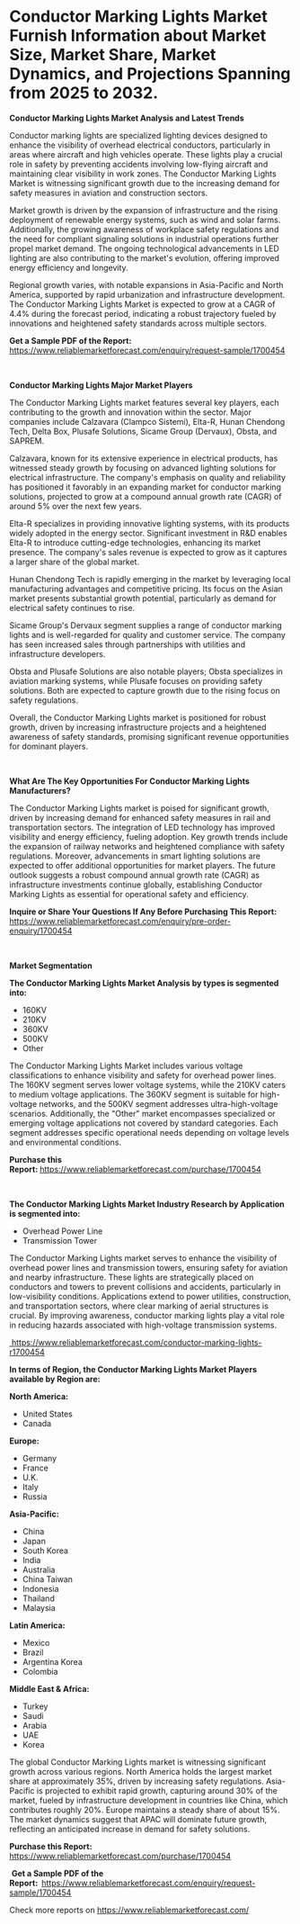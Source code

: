 <p><h1>Conductor Marking Lights Market Furnish Information about Market Size, Market Share, Market Dynamics, and Projections Spanning from 2025 to 2032.</h1></p><p><strong>Conductor Marking Lights Market Analysis and Latest Trends</strong></p>
<p><p>Conductor marking lights are specialized lighting devices designed to enhance the visibility of overhead electrical conductors, particularly in areas where aircraft and high vehicles operate. These lights play a crucial role in safety by preventing accidents involving low-flying aircraft and maintaining clear visibility in work zones. The Conductor Marking Lights Market is witnessing significant growth due to the increasing demand for safety measures in aviation and construction sectors.</p><p>Market growth is driven by the expansion of infrastructure and the rising deployment of renewable energy systems, such as wind and solar farms. Additionally, the growing awareness of workplace safety regulations and the need for compliant signaling solutions in industrial operations further propel market demand. The ongoing technological advancements in LED lighting are also contributing to the market's evolution, offering improved energy efficiency and longevity.</p><p>Regional growth varies, with notable expansions in Asia-Pacific and North America, supported by rapid urbanization and infrastructure development. The Conductor Marking Lights Market is expected to grow at a CAGR of 4.4% during the forecast period, indicating a robust trajectory fueled by innovations and heightened safety standards across multiple sectors.</p></p>
<p><strong>Get a Sample PDF of the Report:&nbsp;</strong> <a href="https://www.reliablemarketforecast.com/enquiry/request-sample/1700454?utm_campaign=2516&utm_medium=2&utm_source=Github&utm_content=ia&utm_term=27032025&utm_id=conductor-marking-lights">https://www.reliablemarketforecast.com/enquiry/request-sample/1700454</a></p>
<p>&nbsp;</p>
<p><strong>Conductor Marking Lights Major Market Players</strong></p>
<p><p>The Conductor Marking Lights market features several key players, each contributing to the growth and innovation within the sector. Major companies include Calzavara (Clampco Sistemi), Elta-R, Hunan Chendong Tech, Delta Box, Plusafe Solutions, Sicame Group (Dervaux), Obsta, and SAPREM.</p><p>Calzavara, known for its extensive experience in electrical products, has witnessed steady growth by focusing on advanced lighting solutions for electrical infrastructure. The company's emphasis on quality and reliability has positioned it favorably in an expanding market for conductor marking solutions, projected to grow at a compound annual growth rate (CAGR) of around 5% over the next few years.</p><p>Elta-R specializes in providing innovative lighting systems, with its products widely adopted in the energy sector. Significant investment in R&D enables Elta-R to introduce cutting-edge technologies, enhancing its market presence. The company's sales revenue is expected to grow as it captures a larger share of the global market.</p><p>Hunan Chendong Tech is rapidly emerging in the market by leveraging local manufacturing advantages and competitive pricing. Its focus on the Asian market presents substantial growth potential, particularly as demand for electrical safety continues to rise.</p><p>Sicame Group's Dervaux segment supplies a range of conductor marking lights and is well-regarded for quality and customer service. The company has seen increased sales through partnerships with utilities and infrastructure developers.</p><p>Obsta and Plusafe Solutions are also notable players; Obsta specializes in aviation marking systems, while Plusafe focuses on providing safety solutions. Both are expected to capture growth due to the rising focus on safety regulations.</p><p>Overall, the Conductor Marking Lights market is positioned for robust growth, driven by increasing infrastructure projects and a heightened awareness of safety standards, promising significant revenue opportunities for dominant players.</p></p>
<p>&nbsp;</p>
<p><strong>What Are The Key Opportunities For Conductor Marking Lights Manufacturers?</strong></p>
<p><p>The Conductor Marking Lights market is poised for significant growth, driven by increasing demand for enhanced safety measures in rail and transportation sectors. The integration of LED technology has improved visibility and energy efficiency, fueling adoption. Key growth trends include the expansion of railway networks and heightened compliance with safety regulations. Moreover, advancements in smart lighting solutions are expected to offer additional opportunities for market players. The future outlook suggests a robust compound annual growth rate (CAGR) as infrastructure investments continue globally, establishing Conductor Marking Lights as essential for operational safety and efficiency.</p></p>
<p><strong>Inquire or Share Your Questions If Any Before Purchasing This Report:</strong> <a href="https://www.reliablemarketforecast.com/enquiry/pre-order-enquiry/1700454?utm_campaign=2516&utm_medium=2&utm_source=Github&utm_content=ia&utm_term=27032025&utm_id=conductor-marking-lights">https://www.reliablemarketforecast.com/enquiry/pre-order-enquiry/1700454</a></p>
<p>&nbsp;</p>
<p><strong>Market Segmentation</strong></p>
<p><strong>The Conductor Marking Lights Market Analysis by types is segmented into:</strong></p>
<p><ul><li>160KV</li><li>210KV</li><li>360KV</li><li>500KV</li><li>Other</li></ul></p>
<p><p>The Conductor Marking Lights Market includes various voltage classifications to enhance visibility and safety for overhead power lines. The 160KV segment serves lower voltage systems, while the 210KV caters to medium voltage applications. The 360KV segment is suitable for high-voltage networks, and the 500KV segment addresses ultra-high-voltage scenarios. Additionally, the "Other" market encompasses specialized or emerging voltage applications not covered by standard categories. Each segment addresses specific operational needs depending on voltage levels and environmental conditions.</p></p>
<p><strong>Purchase this Report:&nbsp;</strong><a href="https://www.reliablemarketforecast.com/purchase/1700454?utm_campaign=2516&utm_medium=2&utm_source=Github&utm_content=ia&utm_term=27032025&utm_id=conductor-marking-lights">https://www.reliablemarketforecast.com/purchase/1700454</a></p>
<p>&nbsp;</p>
<p><strong>The Conductor Marking Lights Market Industry Research by Application is segmented into:</strong></p>
<p><ul><li>Overhead Power Line</li><li>Transmission Tower</li></ul></p>
<p><p>The Conductor Marking Lights market serves to enhance the visibility of overhead power lines and transmission towers, ensuring safety for aviation and nearby infrastructure. These lights are strategically placed on conductors and towers to prevent collisions and accidents, particularly in low-visibility conditions. Applications extend to power utilities, construction, and transportation sectors, where clear marking of aerial structures is crucial. By improving awareness, conductor marking lights play a vital role in reducing hazards associated with high-voltage transmission systems.</p></p>
<p><a href="https://www.reliablemarketforecast.com/conductor-marking-lights-r1700454?utm_campaign=2516&utm_medium=2&utm_source=Github&utm_content=ia&utm_term=27032025&utm_id=conductor-marking-lights">&nbsp;https://www.reliablemarketforecast.com/conductor-marking-lights-r1700454</a></p>
<p><strong>In terms of Region, the Conductor Marking Lights Market Players available by Region are:</strong></p>
<p>
    <p> <strong> North America: </strong>
        <ul>
            <li>United States</li>
            <li>Canada</li>
        </ul>
        </p> 
    <p> <strong> Europe: </strong>
        <ul>
            <li>Germany</li>
            <li>France</li>
            <li>U.K.</li>
            <li>Italy</li>
            <li>Russia</li>
        </ul>
        </p> 
    <p> <strong> Asia-Pacific: </strong>
        <ul>
            <li>China</li>
            <li>Japan</li>
            <li>South Korea</li>
            <li>India</li>
            <li>Australia</li>
            <li>China Taiwan</li>
            <li>Indonesia</li>
            <li>Thailand</li>
            <li>Malaysia</li>
        </ul>
        </p> 
    <p> <strong> Latin America: </strong>
        <ul>
            <li>Mexico</li>
            <li>Brazil</li>
            <li>Argentina Korea</li>
            <li>Colombia</li>
        </ul>
        </p> 
    <p> <strong> Middle East & Africa: </strong>
        <ul>
            <li>Turkey</li>
            <li>Saudi</li>
            <li>Arabia</li>
            <li>UAE</li>
            <li>Korea</li>
        </ul>
    </p>
    </p>
<p><p>The global Conductor Marking Lights market is witnessing significant growth across various regions. North America holds the largest market share at approximately 35%, driven by increasing safety regulations. Asia-Pacific is projected to exhibit rapid growth, capturing around 30% of the market, fueled by infrastructure development in countries like China, which contributes roughly 20%. Europe maintains a steady share of about 15%. The market dynamics suggest that APAC will dominate future growth, reflecting an anticipated increase in demand for safety solutions.</p></p>
<p><strong>Purchase this Report: </strong><a href="https://www.reliablemarketforecast.com/purchase/1700454?utm_campaign=2516&utm_medium=2&utm_source=Github&utm_content=ia&utm_term=27032025&utm_id=conductor-marking-lights">https://www.reliablemarketforecast.com/purchase/1700454</a></p>
<p>&nbsp;<strong>Get a Sample PDF of the Report:&nbsp;&nbsp;</strong><a href="https://www.reliablemarketforecast.com/enquiry/request-sample/1700454?utm_campaign=2516&utm_medium=2&utm_source=Github&utm_content=ia&utm_term=27032025&utm_id=conductor-marking-lights">https://www.reliablemarketforecast.com/enquiry/request-sample/1700454</a></p>
<p><strong></strong></p>
<p>Check more reports on <a href="https://www.reliablemarketforecast.com/?utm_campaign=2516&utm_medium=2&utm_source=Github&utm_content=ia&utm_term=27032025&utm_id=conductor-marking-lights">https://www.reliablemarketforecast.com/</a></p>